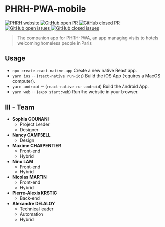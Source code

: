 # PHRH-PWA-mobile

<p>
  <a href="http://35.180.28.237:8080/" target="_blank">
    <img src="https://img.shields.io/website?url=http%3A%2F%2Fhttp://35.180.28.237%3A3000%2F" alt="PHRH website"/>
  </a>
   <a href="https://github.com/blyndusk/PHRH-PWA-mobile/pulls?q=is%3Aopen+is%3Apr" target="_blank">
    <img src="https://img.shields.io/github/issues-pr-raw/blyndusk/PHRH-PWA-mobile" alt="GitHub open PR"/>
  </a>
  <a href="https://github.com/blyndusk/PHRH-PWA-mobile/pulls?q=is%3Apr+is%3Aclosed" target="_blank">
    <img src="https://img.shields.io/github/issues-pr-closed-raw/blyndusk/PHRH-PWA-mobile" alt="GitHub closed PR"/>
  </a>
  <a href="https://github.com/blyndusk/PHRH-PWA-mobile/issues?q=is%3Aopen+is%3Aissue" target="_blank">
    <img src="https://img.shields.io/github/issues-raw/blyndusk/PHRH-PWA-mobile" alt="GitHub open issues"/>
  </a>
  <a href="https://github.com/blyndusk/PHRH-PWA-mobile/issues?q=is%3Aissue+is%3Aclosed" target="_blank">
    <img src="https://img.shields.io/github/issues-closed-raw/blyndusk/PHRH-PWA-mobile" alt="GitHub closed issues"/>
  </a>
 
</p>


> The companion app for PHRH-PWA, an app managing visits to hotels welcoming homeless people in Paris 

## Usage

- `npx create-react-native-app` Create a new native React app.
- `yarn ios` -- (`react-native run-ios`) Build the iOS App (requires a MacOS computer).
- `yarn android` -- (`react-native run-android`) Build the Android App.
- `yarn web` -- (`expo start:web`) Run the website in your browser.


## III - Team

- **Sophia GOUNANI**
  - Project Leader
  - Designer
- **Nancy CAMPBELL**
  - Design
- **Maxime CHARPENTIER**
  - Front-end
  - Hybrid
- **Nino LAM**
  - Front-end
  - Hybrid
- **Nicolas MARTIN**
  - Front-end
  - Hybrid
- **Pierre-Alexis KRSTIC**
  - Back-end
- **Alexandre DELALOY**
  - Technical leader
  - Automation
  - Hybrid
